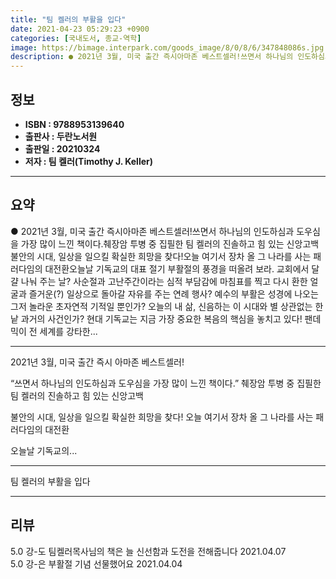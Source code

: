 ```yaml
---
title: "팀 켈러의 부활을 입다"
date: 2021-04-23 05:29:23 +0900
categories: [국내도서, 종교-역학]
image: https://bimage.interpark.com/goods_image/8/0/8/6/347848086s.jpg
description: ● 2021년 3월, 미국 출간 즉시아마존 베스트셀러!쓰면서 하나님의 인도하심과 도우심을 가장 많이 느낀 책이다.췌장암 투병 중 집필한 팀 켈러의 진솔하고 힘 있는 신앙고백불안의 시대, 일상을 일으킬 확실한 희망을 찾다!오늘 여기서 장차 올 그 나라를 사는 패러다임의 대전환오늘날 기독
---
```


## **정보**

- **ISBN : 9788953139640**
- **출판사 : 두란노서원**
- **출판일 : 20210324**
- **저자 : 팀 켈러(Timothy J. Keller)**

------



## **요약**

●  2021년 3월, 미국 출간 즉시아마존 베스트셀러!쓰면서 하나님의 인도하심과 도우심을 가장 많이 느낀 책이다.췌장암 투병 중 집필한 팀 켈러의 진솔하고 힘 있는 신앙고백불안의 시대, 일상을 일으킬 확실한 희망을 찾다!오늘 여기서 장차 올 그 나라를 사는 패러다임의 대전환오늘날 기독교의 대표 절기 부활절의 풍경을 떠올려 보라. 교회에서 달걀 나눠 주는 날? 사순절과 고난주간이라는 심적 부담감에 마침표를 찍고 다시 환한 얼굴과 즐거운(?) 일상으로 돌아갈 자유를 주는 연례 행사? 예수의 부활은 성경에 나오는 그저 놀라운 초자연적 기적일 뿐인가? 오늘의 내 삶, 신음하는 이 시대와 별 상관없는 한낱 과거의 사건인가? 현대 기독교는 지금 가장 중요한 복음의 핵심을 놓치고 있다! 팬데믹이 전 세계를 강타한...

------

2021년 3월, 미국 출간 즉시
아마존 베스트셀러!

“쓰면서 하나님의 인도하심과 도우심을 가장 많이 느낀 책이다.”
췌장암 투병 중 집필한 팀 켈러의 진솔하고 힘 있는 신앙고백

불안의 시대, 일상을 일으킬 확실한 희망을 찾다!
오늘 여기서 장차 올 그 나라를 사는 패러다임의 대전환

오늘날 기독교의... 

------


팀 켈러의 부활을 입다 

------


## **리뷰** 

5.0 강-도 팀켈러목사님의 책은 늘 신선함과 도전을 전해줍니다 2021.04.07 <br/>5.0 강-은 부활절 기념 선물했어요 2021.04.04 <br/>